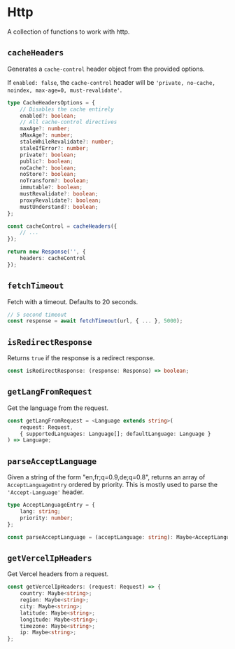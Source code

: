 # Http

A collection of functions to work with http.

## `cacheHeaders`

Generates a `cache-control` header object from the provided options.

If `enabled: false`, the `cache-control` header will be
`'private, no-cache, noindex, max-age=0, must-revalidate'`.

```ts
type CacheHeadersOptions = {
	// Disables the cache entirely
	enabled?: boolean;
	// All cache-control directives
	maxAge?: number;
	sMaxAge?: number;
	staleWhileRevalidate?: number;
	staleIfError?: number;
	private?: boolean;
	public?: boolean;
	noCache?: boolean;
	noStore?: boolean;
	noTransform?: boolean;
	immutable?: boolean;
	mustRevalidate?: boolean;
	proxyRevalidate?: boolean;
	mustUnderstand?: boolean;
};

const cacheControl = cacheHeaders({
	// ...
});

return new Response('', {
	headers: cacheControl
});
```

## `fetchTimeout`

Fetch with a timeout. Defaults to 20 seconds.

```ts
// 5 second timeout
const response = await fetchTimeout(url, { ... }, 5000);
```

## `isRedirectResponse`

Returns `true` if the response is a redirect response.

```ts
const isRedirectResponse: (response: Response) => boolean;
```

## `getLangFromRequest`

Get the language from the request.

```ts
const getLangFromRequest = <Language extends string>(
	request: Request,
	{ supportedLanguages: Language[]; defaultLanguage: Language }
) => Language;
```

## `parseAcceptLanguage`

Given a string of the form "en,fr;q=0.9,de;q=0.8", returns an array of `AcceptLanguageEntry` ordered
by priority. This is mostly used to parse the `'Accept-Language'` header.

```ts
type AcceptLanguageEntry = {
	lang: string;
	priority: number;
};

const parseAcceptLanguage = (acceptLanguage: string): Maybe<AcceptLanguageEntry[]>
```

## `getVercelIpHeaders`

Get Vercel headers from a request.

```ts
const getVercelIpHeaders: (request: Request) => {
	country: Maybe<string>;
	region: Maybe<string>;
	city: Maybe<string>;
	latitude: Maybe<string>;
	longitude: Maybe<string>;
	timezone: Maybe<string>;
	ip: Maybe<string>;
};
```
